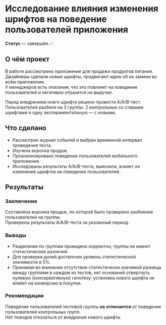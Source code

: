 # Исследование влияния изменения шрифтов на поведение пользователей приложения
**Статус** — завершён ✅.

## О чём проект
В работе рассмотрено приложение для продажи продуктов питания.  
Дизайнеры сделали новые шрифты, продвигают идею об их замене во всём приложении.  
У менеджеров есть опасения, что это повлияет на поведение пользователей и негативно отразится на выручке.  
  
Перед внедрением новго шрифта решено провести A/A/B-тест.  
Пользователей разбили на 3 группы: 2 контрольные со старыми шрифтами и одну экспериментальную — с новыми.  

## Что сделано
- Рассмотрен журнал событий и выбран временной интервал проведения теста.
- Изучена воронка продаж.
- Проанализировано поведение пользователей мобильного приложения.
- Исследованы результаты A/A/B-теста, выяснили, влияет ли изменение шрифтов на поведение пользователей.

## Результаты

### Заключение   
Составлена воронка продаж, по которой было проверено разбиение пользователей на группы.  
Проверены результаты A/A/B-теста за указанный период.  

### Выводы    
- Разделение по группам проведено корректно, группы не имеют статистических различий.
- Для проверки долей достаточен уровень статистической значимости в 5%.  
- Принимая во внимание отсутствие статистически значимой разницы между группами в каждом из тестов, нет оснований отвергнуть нулевую (консервативную) гипотезу: установка нового шрифта не влияет на конверсию в покупки.  

### Рекомендации
Поведение пользователей тестовой группы **не отличается** от поведения пользователей контрольных
групп.  
Нет поводов отказаться от внедрения нового шрифта.
